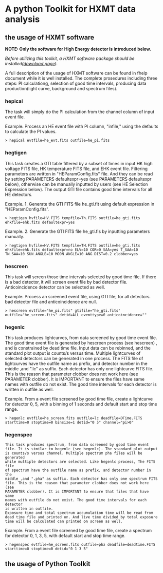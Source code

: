 # A python Toolkit for HXMT data analysis


## the usage of HXMT software


**NOTE: Only the software for High Energy detector is introduced below.**


*Before utilizing this toolkit, a HXMT software package should be installed([download page](http://www.hxmt.org/index.php/dataan/2013-03-22-08-13-10)).*

A full description of the usage of HXMT software can be found in fhelp document while it is well installed. The complete prosedures including three steps: PI calculationg, selection of good time intervals, producing data production(light curve, background and spectrum files).

### hepical

The task will simply do the PI calculation from the  channel column of input event file.

Example. Process an HE event file with PI column, "infile," using the defaults to calculate the PI values. 
    
`> hepical evtfile=he_evt.fits outfile=he_pi.fits`

### hegtigen

This task creates a GTI table filtered by a subset of times in input HK high voltage FITS file, HK temperature FITS file, and EHK event file. Filtering parameters are written in "HEParamConfig.fits" file. And they can be read by setting PARAMETERS defaultexpr=yes (see PARAMETERS defaultexpr below), otherwise can be manually inputted by users (see HE Selection Expression below). The output GTI file contains good time intervals for all HE detectors.

Example. 1. Generate the GTI FITS file he_gti.fit using default expression in "HEParamConfig.fits".
    
`> hegtigen hvfile=HV.FITS tempfile=Th.FITS outfile=he_gti.fits ehkfile=ehk.fits defaultexpr=yes`
    
Example. 2. Generate the GTI FITS file he_gti.fis by inputting parameters manually.
        
`> hegtigen hvfile=HV.FITS tempfile=TH.FITS outfile=he_gti.fits ehkfile=ehk.fits defaultexpr=no ELV=10 COR=0 SAA=yes T_SAA=10 TN_SAA=10 SUN_ANGLE=10 MOON_ANGLE=10 ANG_DIST=0.2 clobber=yes`
        
### hescreen

This task will screen those time intervals selected by good time file. If there is a bad detector, it will screen event file by bad detector file. Anticoincidence detector can be selected as well.

Example.  Process an screened event file, using GTI file, for all detectors. 
    bad detector file and anticoincidence are null.
    
`> hescreen evtfile="he_pi.fits" gtifile="he_gti.fits" outfile="he_screen.fits" detid=ALL eventtype=0 anticoincidence=""`
        
### hegenlc

This task produces lightcurves, from data screened by good time event
    file. The good time event file is generated by hescreen process (see 
    hescreen) , and is constrained by dead time file. Input data can be 
    rebinned, and the standard plot output is counts/s versus time. Multiple
    lightcurves of selected detectors can be generated in one process. 
    The FITS file of lightcurves have the outfile name as prefix, and 
    detector number in the middle ,and ".lc" as suffix. Each detector has 
    only one lightcurve FITS file. This is the reason that parameter clobber 
    does not work here (see PARAMETER clobber). It is IMPORTANT to ensure 
    the files have same names with outfile do not exist. The good time 
    intervals for each detector is written in outfile as well. 
    
Example.  From a event file screened by good time file, create a lightcurve 
    for detector 0, 5, with a binning of 1 seconds and default start and 
    stop time range. 
    
`> hegenlc evtfile=he_screen.fits outfile=lc deadfile=DTime.FITS starttime=0 stoptime=0 binsize=1 detid="0 5" channel="pi>0"`
        
### hegenspec

    This task produces spectrum, from data screened by good time event 
    file. It is similar to hegenlc (see hegenlc). The standard plot output 
    is counts/s versus channel. Multiple spectrum pha files will be generated 
    while multiple detectors are selected. Like hegenlc process, The FITS file 
    of spectrum have the outfile name as prefix, and detector number in the 
    middle ,and ".pha" as suffix. Each detector has only one spectrum FITS 
    file. This is the reason that parameter clobber does not work here (see 
    PARAMETER clobber). It is IMPORTANT to ensure that files that have same 
    names with outfile do not exist. The good time intervals for each detector 
    is written in outfile.
    Exposure time and total spectrum accumulation time will be read from 
    dead time file and printed on. And live time divided by total exposure 
    time will be calculated can printed on screen as well.

Example. From a event file screened by good time file, create a spectrum 
    for detector 0, 1, 3, 5, with default start and stop time range. 
    
`> hegenspec evtfile=he_screen.fits outfile=pha deadfile=deadtime.FITS starttime=0 stoptime=0 detid="0 1 3 5"`
        
        
## the usage of Python Toolkit
   





